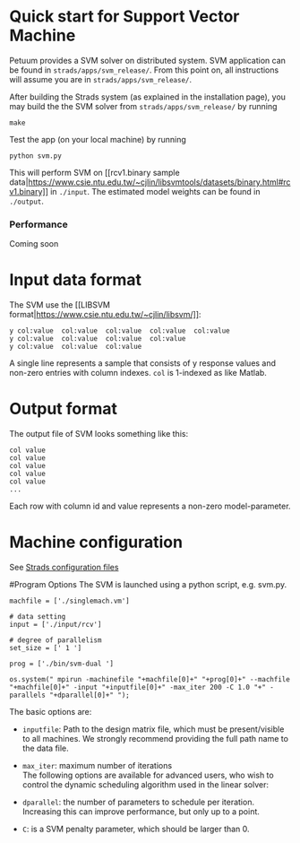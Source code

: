 # Quick start for Support Vector Machine
Petuum provides a SVM solver on distributed system. SVM application can be found in `strads/apps/svm_release/`. From this point on, all instructions will assume you are in `strads/apps/svm_release/`.

After building the Strads system (as explained in the installation page), you may build the the SVM solver from `strads/apps/svm_release/` by running 

`make`

Test the app (on your local machine) by running 

`python svm.py`

This will perform SVM on [[rcv1.binary sample data|https://www.csie.ntu.edu.tw/~cjlin/libsvmtools/datasets/binary.html#rcv1.binary]] in `./input`. The estimated model weights can be found in `./output`.

### Performance
Coming soon 

# Input data format

The SVM use the [[LIBSVM format|https://www.csie.ntu.edu.tw/~cjlin/libsvm/]]:

```
y col:value  col:value  col:value  col:value  col:value 
y col:value  col:value  col:value  col:value 
y col:value  col:value  col:value
```

A single line represents a sample that consists of y response values and non-zero entries with column indexes. `col` is 1-indexed as like Matlab. 

# Output format

The output file of SVM looks something like this:

```
col value
col value
col value
col value
col value
...
```
Each row with column id and value represents a non-zero model-parameter.

# Machine configuration 
See [Strads configuration files](https://github.com/petuum/bosen/wiki/Configuration-Files-for-Petuum-Apps#strads-configuration-files)

#Program Options 
The SVM is launched using a python script, e.g. svm.py.

```
machfile = ['./singlemach.vm']

# data setting                                                                                                         
input = ['./input/rcv']

# degree of parallelism                                                                                                
set_size = [' 1 ']

prog = ['./bin/svm-dual ']

os.system(" mpirun -machinefile "+machfile[0]+" "+prog[0]+" --machfile "+machfile[0]+" -input "+inputfile[0]+" -max_iter 200 -C 1.0 "+" -parallels "+dparallel[0]+" ");

```
The basic options are:

* `inputfile`: Path to the design matrix file, which must be present/visible to all machines. We strongly recommend providing the full path name to the data file. 

* `max_iter`: maximum number of iterations  
The following options are available for advanced users, who wish to control the dynamic scheduling algorithm used in the linear solver:

* `dparallel`: the number of parameters to schedule per iteration. Increasing this can improve performance, but only up to a point.

* `C`: is a SVM penalty parameter, which should be larger than 0.
